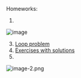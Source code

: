 Homeworks:

1. 
![image](https://github.com/user-attachments/assets/4caf304d-70cc-46a6-abbb-b13a13cd4492)


3. <a href="https://www.hackerrank.com/challenges/python-loops/problem">Loop problem</a>
4. <a href="https://pynative.com/python-if-else-and-for-loop-exercise-with-solutions/">Exercises with solutions</a>
5. 
![image-2.png](attachment:image-2.png)
